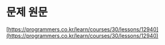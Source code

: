 # 문제 원문

[https://programmers.co.kr/learn/courses/30/lessons/12940](https://programmers.co.kr/learn/courses/30/lessons/12940)
